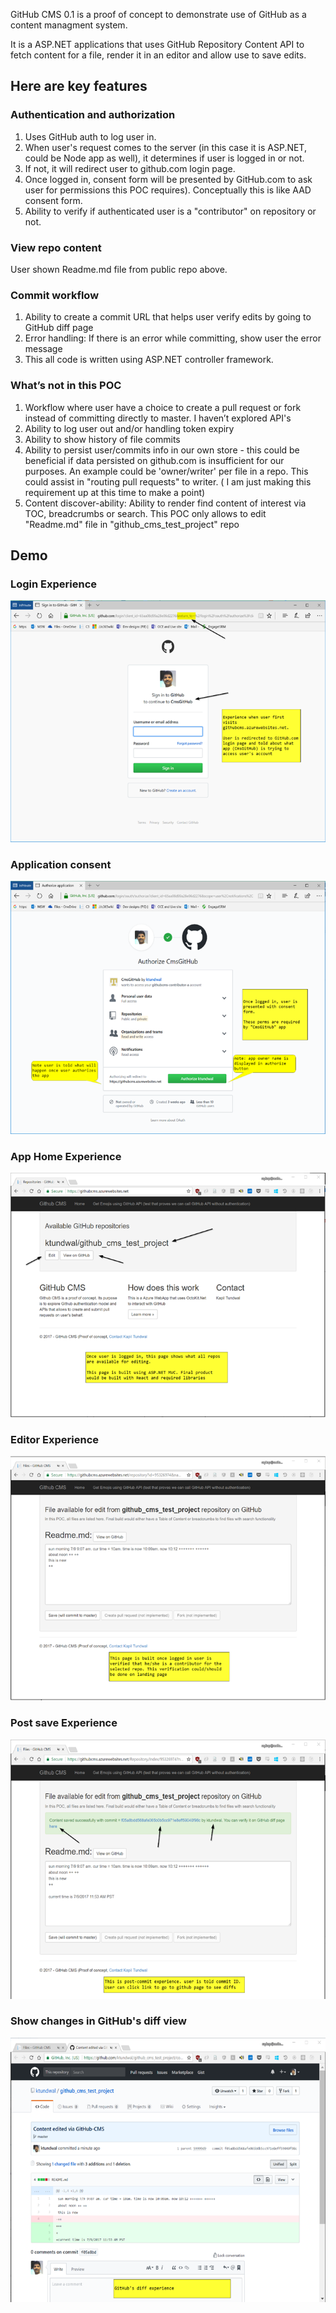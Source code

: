 ﻿GitHub CMS 0.1 is a proof of concept to demonstrate use of GitHub as a content managment system.

It is a ASP.NET applications that uses GitHub Repository Content API to fetch content for a file, render it in an editor and allow use to save edits.

## Here are key features
### Authentication and authorization
1.	Uses GitHub auth to log user in. 
2.	When user's request comes to the server (in this case it is ASP.NET, could be Node app as well), it determines if user is logged in or not. 
3.	If not, it will redirect user to github.com login page. 
4.	Once logged in, consent form will be presented by GitHub.com to ask user for permissions this POC requires). Conceptually this is like AAD consent form.
5.	Ability to verify if authenticated user is a "contributor" on repository or not. 

### View repo content
User shown Readme.md file from public repo above.

### Commit workflow
1.	Ability to create a commit URL that helps user verify edits by going to GitHub diff page
2.	Error handling: If there is an error while committing, show user the error message
3.	This all code is written using ASP.NET controller framework. 

### What’s not in this POC
1.	Workflow where user have a choice to create a pull request or fork instead of committing directly to master. I haven’t explored API's 
2.	Ability to log user out and/or handling token expiry
3.	Ability to show history of file commits
4.	Ability to persist user/commits info in our own store - this could be beneficial if data persisted on github.com is insufficient for our purposes. An example could be 'owner/writer' per file in a repo. This could assist in "routing pull requests" to writer. ( I am just making this requirement up at this time to make a point)
5.	Content discover-ability: Ability to render find content of interest via TOC, breadcrumbs or search. This POC only allows to edit "Readme.md" file in "github_cms_test_project" repo

## Demo

### Login Experience
![Login Experience](documentation/demo/v1/images/01-login-experience.png)

### Application consent
![Application consent](documentation/demo/v1/images/02-app-consent.png)

### App Home Experience
![App home experience](documentation/demo/v1/images/03-app-home.png)

### Editor Experience
![Content in editor](documentation/demo/v1/images/04-file-content-in-editor.png)

### Post save Experience
![Commit reference](documentation/demo/v1/images/05-commit-reference.png)

### Show changes in GitHub's diff view 
![GitHub Diff experience](documentation/demo/v1/images/06-github-diff-view.png)
